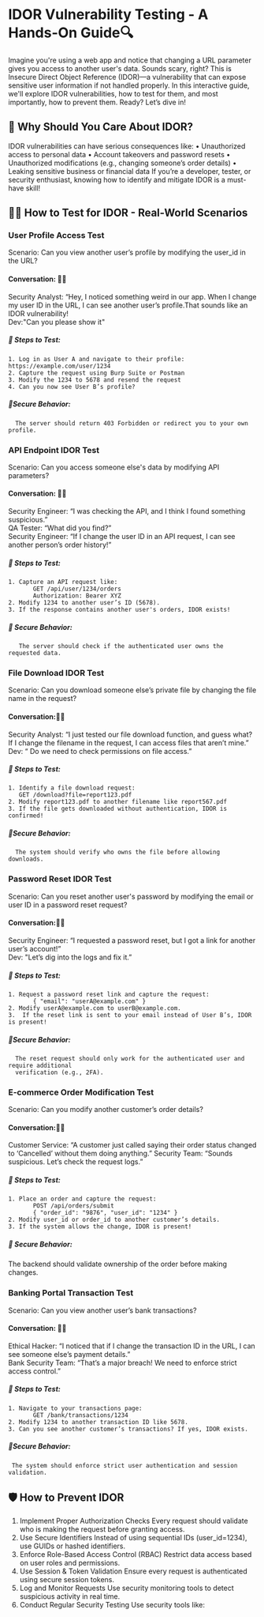  # IDOR Vulnerability Testing - A Hands-On Guide🔍

Imagine you're using a web app and notice that changing a URL parameter gives you access to another user's data. Sounds scary, right? This is Insecure Direct Object Reference (IDOR)—a vulnerability that can expose sensitive user information if not handled properly.
In this interactive guide, we'll explore IDOR vulnerabilities, how to test for them, and most importantly, how to prevent them. Ready? Let’s dive in! 

## 🎯 Why Should You Care About IDOR?
IDOR vulnerabilities can have serious consequences like:
	• Unauthorized access to personal data 
	• Account takeovers and password resets 
	• Unauthorized modifications (e.g., changing someone’s order details) 
	• Leaking sensitive business or financial data 
If you’re a developer, tester, or security enthusiast, knowing how to identify and mitigate IDOR is a must-have skill! 

## 🕵️‍♂️ How to Test for IDOR - Real-World Scenarios

### User Profile Access Test
Scenario: Can you view another user’s profile by modifying the user_id in the URL?

#### Conversation: 👩‍💻 
Security Analyst: “Hey, I noticed something weird in our app. When I change my user ID in the URL, I can see another user’s profile.That sounds like an IDOR vulnerability!  
Dev:"Can you please show it"  

##### 🔹 Steps to Test:
	1. Log in as User A and navigate to their profile: https://example.com/user/1234  
	2. Capture the request using Burp Suite or Postman   
	3. Modify the 1234 to 5678 and resend the request  
	4. Can you now see User B’s profile?  

##### 🔹Secure Behavior: 
      The server should return 403 Forbidden or redirect you to your own profile.  

### API Endpoint IDOR Test
Scenario: Can you access someone else's data by modifying API parameters?

#### Conversation: 👩‍💻 
Security Engineer: “I was checking the API, and I think I found something suspicious.”  
QA Tester: “What did you find?”  
Security Engineer: “If I change the user ID in an API request, I can see another person’s order history!”  

##### 🔹 Steps to Test:
	1. Capture an API request like:  
           GET /api/user/1234/orders  
           Authorization: Bearer XYZ  
	2. Modify 1234 to another user’s ID (5678).  
	3. If the response contains another user's orders, IDOR exists!  

##### 🔹 Secure Behavior: 
       The server should check if the authenticated user owns the requested data.

### File Download IDOR Test

Scenario: Can you download someone else’s private file by changing the file name in the request?

#### Conversation:👩‍💻 
 Security Analyst: “I just tested our file download function, and guess what? If I change the   filename in the request, I can access files that aren’t mine.”  
 Dev: “ Do we need to check permissions on file access.”  
##### 🔹 Steps to Test:
	1. Identify a file download request:  
   	   GET /download?file=report123.pdf  
	2. Modify report123.pdf to another filename like report567.pdf  
	3. If the file gets downloaded without authentication, IDOR is confirmed!   

##### 🔹Secure Behavior: 
      The system should verify who owns the file before allowing downloads.

### Password Reset IDOR Test
Scenario: Can you reset another user's password by modifying the email or user ID in a password reset request?  

#### Conversation:👨‍💻  
Security Engineer: “I requested a password reset, but I got a link for another user’s account!”  
Dev:  "Let’s dig into the logs and fix it.”  
##### 🔹 Steps to Test:
	1. Request a password reset link and capture the request:  
           { "email": "userA@example.com" }    
	2. Modify userA@example.com to userB@example.com.  
	3.  If the reset link is sent to your email instead of User B’s, IDOR is present!  

##### 🔹Secure Behavior: 
      The reset request should only work for the authenticated user and require additional   
      verification (e.g., 2FA).

### E-commerce Order Modification Test
  Scenario: Can you modify another customer’s order details?

#### Conversation:👨‍💻 
Customer Service: “A customer just called saying their order status changed to ‘Cancelled’ without them doing anything.”
Security Team: “Sounds suspicious. Let’s check the request logs.”
##### 🔹 Steps to Test:
	1. Place an order and capture the request:
           POST /api/orders/submit  
           { "order_id": "9876", "user_id": "1234" }  
	2. Modify user_id or order_id to another customer’s details.  
	3. If the system allows the change, IDOR is present!  

##### 🔹 Secure Behavior: 
 The backend should validate ownership of the order before making changes.

### Banking Portal Transaction Test
Scenario: Can you view another user’s bank transactions?

#### Conversation: 👩‍💻
Ethical Hacker: “I noticed that if I change the transaction ID in the URL, I can see someone else’s payment details.”  
Bank Security Team: “That’s a major breach! We need to enforce strict access control.”  
##### 🔹 Steps to Test:
	1. Navigate to your transactions page:
           GET /bank/transactions/1234  
	2. Modify 1234 to another transaction ID like 5678.  
	3. Can you see another customer’s transactions? If yes, IDOR exists.  

##### 🔹Secure Behavior: 
     The system should enforce strict user authentication and session validation.  


## 🛡️ How to Prevent IDOR

 1. Implement Proper Authorization Checks Every request should validate who is making the request before granting access.
 2. Use Secure Identifiers Instead of using sequential IDs (user_id=1234), use GUIDs or hashed identifiers.
 3. Enforce Role-Based Access Control (RBAC) Restrict data access based on user roles and permissions.
 4. Use Session & Token Validation Ensure every request is authenticated using secure session tokens.
 5. Log and Monitor Requests Use security monitoring tools to detect suspicious activity in real time.
 6. Conduct Regular Security Testing Use security tools like:
